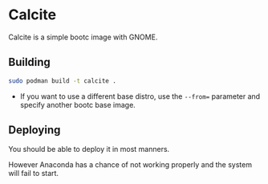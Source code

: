 # Calcite

Calcite is a simple bootc image with GNOME.

## Building

```bash
sudo podman build -t calcite .
```

- If you want to use a different base distro, use the `--from=` parameter and specify another bootc base image.

## Deploying

You should be able to deploy it in most manners.

However Anaconda has a chance of not working properly and the system will fail to start.